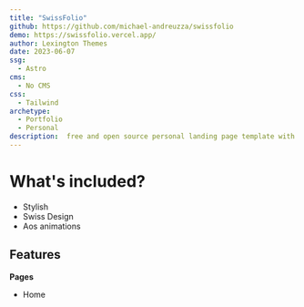 ```yaml
---
title: "SwissFolio"
github: https://github.com/michael-andreuzza/swissfolio
demo: https://swissfolio.vercel.app/
author: Lexington Themes
date: 2023-06-07
ssg:
  - Astro
cms:
  - No CMS
css:
  - Tailwind
archetype:
  - Portfolio
  - Personal
description:  free and open source personal landing page template with Swiss Design in mind.
---
```


# What's included?
- Stylish
- Swiss Design
- Aos animations

## Features
**Pages**
- Home
